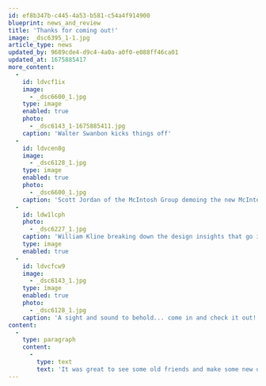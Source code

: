 ```yaml
---
id: ef8b347b-c445-4a53-b581-c54a4f914900
blueprint: news_and_review
title: 'Thanks for coming out!'
image: _dsc6395_1-1.jpg
article_type: news
updated_by: 9689cde4-d9c4-4a0a-a0f0-e088ff46ca01
updated_at: 1675885417
more_content:
  -
    id: ldvcf1ix
    image:
      - _dsc6600_1.jpg
    type: image
    enabled: true
    photo:
      - _dsc6143_1-1675885411.jpg
    caption: 'Walter Swanbon kicks things off'
  -
    id: ldvcen8g
    image:
      - _dsc6128_1.jpg
    type: image
    enabled: true
    photo:
      - _dsc6600_1.jpg
    caption: 'Scott Jordan of the McIntosh Group demoing the new McIntosh MC451 dual mono amplifiers'
  -
    id: ldw1lcph
    photo:
      - _dsc6227_1.jpg
    caption: 'William Kline breaking down the design insights that go into Sonus Faber speakers to achieve a sound that measures extremely well but also "moves the heart"'
    type: image
    enabled: true
  -
    id: ldvcfcw9
    image:
      - _dsc6143_1.jpg
    type: image
    enabled: true
    photo:
      - _dsc6128_1.jpg
    caption: 'A sight and sound to behold... come in and check it out!'
content:
  -
    type: paragraph
    content:
      -
        type: text
        text: 'It was great to see some old friends and make some new ones, and to hear from the folks at McIntosh and Sonus Faber. This was our first in-house seminar since the outbreak of COVID, but we look forward to doing more in the near future -- stay tuned, and let us know if there are events that would be of special interest to you!'
---
```

